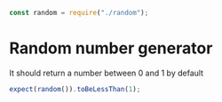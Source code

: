 ```js
const random = require("./random");
```

# Random number generator

It should return a number between 0 and 1 by default

```js
expect(random()).toBeLessThan(1);
```
